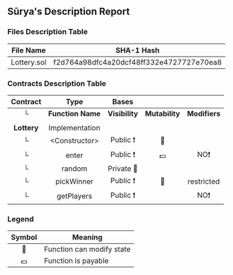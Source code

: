 ## Sūrya's Description Report

### Files Description Table


|  File Name  |  SHA-1 Hash  |
|-------------|--------------|
| Lottery.sol | f2d764a98dfc4a20dcf48ff332e4727727e70ea8 |


### Contracts Description Table


|  Contract  |         Type        |       Bases      |                  |                 |
|:----------:|:-------------------:|:----------------:|:----------------:|:---------------:|
|     └      |  **Function Name**  |  **Visibility**  |  **Mutability**  |  **Modifiers**  |
||||||
| **Lottery** | Implementation |  |||
| └ | \<Constructor\> | Public ❗️ | 🛑  | |
| └ | enter | Public ❗️ |  💵 |NO❗️ |
| └ | random | Private 🔐 |   | |
| └ | pickWinner | Public ❗️ | 🛑  | restricted |
| └ | getPlayers | Public ❗️ |   |NO❗️ |


### Legend

|  Symbol  |  Meaning  |
|:--------:|-----------|
|    🛑    | Function can modify state |
|    💵    | Function is payable |
